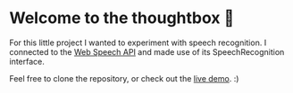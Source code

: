# Welcome to the thoughtbox 💭
For this little project I wanted to experiment with speech recognition. I connected to the [Web Speech API](https://developer.mozilla.org/en-US/docs/Web/API/Web_Speech_API) and made use of its SpeechRecognition interface.

Feel free to clone the repository, or check out the [live demo](https://imkarin.github.io/thoughtbox/). :)
